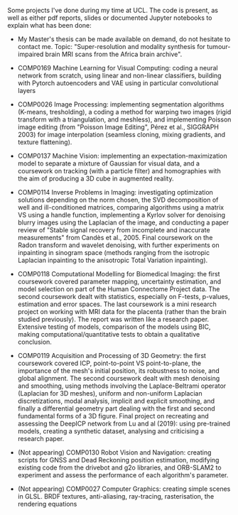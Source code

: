 Some projects I've done during my time at UCL. The code is present, as well as either pdf reports, slides or documented Jupyter notebooks to explain what has been done:

- My Master's thesis can be made available on demand, do not hesitate to contact me. Topic: "Super-resolution and modality synthesis for tumour-impaired brain MRI scans from the Africa brain archive".

- COMP0169 Machine Learning for Visual Computing: coding a neural network from scratch, using linear and non-linear classifiers, building with Pytorch autoencoders and VAE using in particular convolutional layers

- COMP0026 Image Processing: implementing segmentation algorithms (K-means, tresholding), a coding a method for warping two images (rigid transform with a triangulation, and meshless), and implementing Poisson image editing (from "Poisson Image Editing", Pérez et al., SIGGRAPH 2003) for image interpolation (seamless cloning, mixing gradients, and texture flattening).

- COMP0137 Machine Vision: implementing an expectation-maximization model to separate a mixture of Gaussian for visual data, and a coursework on tracking (with a particle filter) and homographies with the aim of producing a 3D cube in augmented reality.

- COMP0114 Inverse Problems in Imaging: investigating optimization solutions depending on the norm chosen, the SVD decomposition of well and ill-conditioned matrices, comparing algorithms using a matrix VS using a handle function, implementing a Kyrlov solver for denoising blurry images using the Laplacian of the image, and conducting a paper review of "Stable signal recovery from incomplete and inaccurate measurements" from Candès et al., 2005. Final coursework on the Radon transform and wavelet denoising, with further experiments on inpainting in sinogram space (methods ranging from the isotropic Laplacian inpainting to the anisotropic Total Variation inpainting).

- COMP0118 Computational Modelling for Biomedical Imaging: the first coursework covered parameter mapping, uncertainty estimation, and model selection on part of the Human Connectome Project data. The second coursework dealt with statistics, especially on F-tests, p-values, estimation and error spaces. The last coursework is a mini research project on working with MRI data for the placenta (rather than the brain studied previously). The report was written like a research paper. Extensive testing of models, comparison of the models using BIC, making computational/quantitative tests to obtain a qualitative conclusion.

- COMP0119 Acquisition and Processing of 3D Geometry: the first coursework covered ICP, point-to-point VS point-to-plane, the importance of the mesh's initial position, its robustness to noise, and global alignment. The second coursework dealt with mesh denoising and smoothing, using methods involving the Laplace-Beltrami operator (Laplacian for 3D meshes), uniform and non-uniform Laplacian discretizations, modal analysis, implicit and explicit smoothing, and finally a differential geometry part dealing with the first and second fundamental forms of a 3D figure. Final project on recreating and assessing the DeepICP network from Lu and al (2019): using pre-trained models, creating a synthetic dataset, analysing and criticising a research paper.

- (Not appearing) COMP0130 Robot Vision and Navigation: creating scripts for GNSS and Dead Reckoning position estimation, modifying existing code from the drivebot and g2o libraries, and ORB-SLAM2 to experiment and assess the performance of each algorithm's parameter.

- (Not appearing) COMP0027 Computer Graphics: creating simple scenes in GLSL. BRDF textures, anti-aliasing, ray-tracing, rasterisation, the rendering equations
